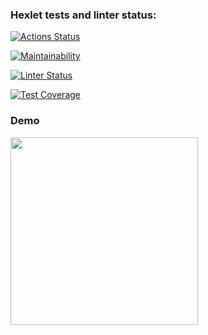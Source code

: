 ### Hexlet tests and linter status:

[![Actions Status](https://github.com/Rema04Dev/frontend-project-lvl2/workflows/hexlet-check/badge.svg)](https://github.com/Rema04Dev/frontend-project-lvl2/actions)

[![Maintainability](https://api.codeclimate.com/v1/badges/a99a88d28ad37a79dbf6/maintainability)](https://codeclimate.com/github/Rema04Dev/frontend-project-lvl2)

[![Linter Status](https://github.com/Rema04Dev/frontend-project-lvl2/actions/workflows/gendiff.yml/badge.svg)](https://github.com/Rema04Dev/frontend-project-lvl2/actions/workflows/gendiff.yml)

[![Test Coverage](https://api.codeclimate.com/v1/badges/a99a88d28ad37a79dbf6/test_coverage)](https://codeclimate.com/github/codeclimate/codeclimate/test_coverage)

### Demo

<a href="https://asciinema.org/a/SzdNBdk1GyJHi7ILRqbU1QXxA" target="_blank"><img src="https://asciinema.org/a/SzdNBdk1GyJHi7ILRqbU1QXxA.svg" width="300"/></a>
